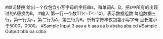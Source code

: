 #单词替换
给出一个仅包含小写字母的字符串s，和单词A，B。把s中所有的出现过的A替换为B。
#输入
第一行一个数T(1<=T<=10)，表示数据组数
每组数据三行，第一行为s，第二行为A，第三行为B。所有字符串仅包含小写字母
且长度小于5000，0000。
#Sample Input
3
aaa
a
b
aaa
aa
b
ababa
aba
cd
#Sample Output
bbb
ba
cdba


